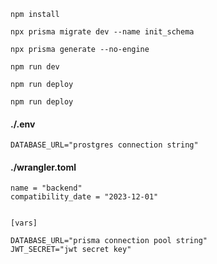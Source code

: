 ```
npm install

npx prisma migrate dev --name init_schema

npx prisma generate --no-engine

npm run dev
```

```
npm run deploy
```

```
npm run deploy
```


#### ./.env
```
DATABASE_URL="prostgres connection string"
```


#### ./wrangler.toml
```
name = "backend"
compatibility_date = "2023-12-01"


[vars]

DATABASE_URL="prisma connection pool string"
JWT_SECRET="jwt secret key"
```